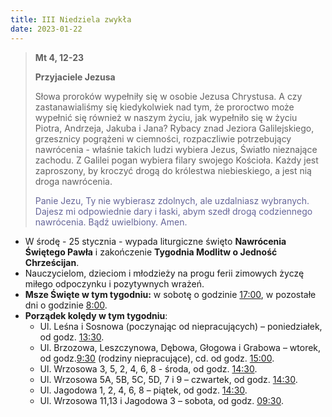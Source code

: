 ```yaml
---
title: III Niedziela zwykła
date: 2023-01-22
---
```


> **Mt 4, 12-23**
>
> **Przyjaciele Jezusa**
>
> Słowa proroków wypełniły się w osobie Jezusa Chrystusa. A czy zastanawialiśmy się kiedykolwiek nad tym, że proroctwo może wypełnić się również w naszym życiu, jak wypełniło się w życiu Piotra, Andrzeja, Jakuba i Jana? Rybacy znad Jeziora Galilejskiego, grzesznicy pogrążeni w ciemności, rozpaczliwie potrzebujący nawrócenia - właśnie takich ludzi wybiera Jezus, Światło nieznające zachodu. Z Galilei pogan wybiera filary swojego Kościoła. Każdy jest zaproszony, by kroczyć drogą do królestwa niebieskiego, a jest nią droga nawrócenia.
>
> <span style="color: #666699;"> Panie Jezu, Ty nie wybierasz zdolnych, ale uzdalniasz wybranych. Dajesz mi odpowiednie dary i łaski, abym szedł drogą codziennego nawrócenia. Bądź uwielbiony. Amen.
> &nbsp;

- W środę - 25 stycznia - wypada liturgiczne święto **Nawrócenia Świętego Pawła** i zakończenie **Tygodnia Modlitw o Jedność Chrześcijan**.
- Nauczycielom, dzieciom i młodzieży na progu ferii zimowych życzę miłego odpoczynku i pozytywnych wrażeń.
- **Msze Święte w tym tygodniu:** w sobotę o godzinie <u>17:00</u>, w pozostałe dni o godzinie <u>8:00</u>.
- **Porządek kolędy w tym tygodniu**:
  - Ul. Leśna i Sosnowa (poczynając od niepracujących) – poniedziałek, od godz. <u>13:30</u>.
  - Ul. Brzozowa, Leszczynowa, Dębowa, Głogowa i Grabowa – wtorek, od godz.<u>9:30</u> (rodziny niepracujące), cd. od godz. <u>15:00</u>.
  - Ul. Wrzosowa 3, 5, 2, 4, 6, 8 - środa, od godz. <u>14:30</u>.
  - Ul. Wrzosowa 5A, 5B, 5C, 5D, 7 i 9 – czwartek, od godz. <u>14:30</u>.
  - Ul. Jagodowa 1, 2, 4, 6, 8 – piątek, od godz. <u>14:30</u>.
  - Ul. Wrzosowa 11,13 i Jagodowa 3 – sobota, od godz. <u>09:30</u>.
